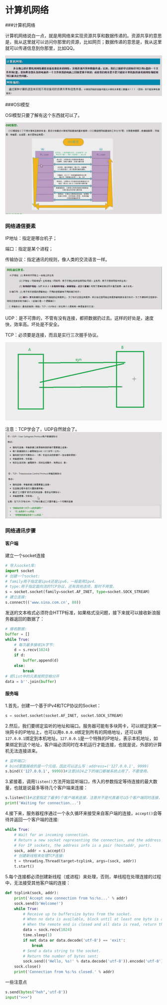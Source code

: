 # 计算机网络

###计算机网络

计算机网络说白一点，就是用网络来实现资源共享和数据传递的。资源共享的意思是，我从这里就可以访问你那里的资源，比如网页；数据传递的意思是，我从这里就可以传递信息到你那里，比如QQ。

![1](.\pics\1.png)

###OSI模型

OSI模型只要了解有这个东西就可以了。

![img](./pics/2.png?lastModify=1511018919)

### 网络通信要素

IP地址：指定是哪台机子；

端口：指定是某个进程；

传输协议：指定通讯的规则，像人类的交流语言一样。

![3](.\pics\3.png)





UDP：是不可靠的，不管有没有连接，都把数据扔过去。这样的好处是，速度快，效率高。坏处是不安全。

TCP：必须要是连接，而且是实行三次握手协议。

![4](.\pics\4.png)

注意：TCP学会了，UDP自然就会了。![5](.\pics\5.png)

### 网络通讯步骤

#### 客户端



建立一个socket连接

~~~Python
# 导入socket库:
import socket
# 创建一个socket:
# family用于指定是ipv4还是ipv6，一般是用Ipv4.
# type:用于指定面向流的TCP协议，还有其他选项，暂时不用管。
s = socket.socket(family=socket.AF_INET, type=socket.SOCK_STREAM)
# 建立连接:
s.connect(('www.sina.com.cn', 80))
~~~

发送的文本格式必须符合HTTP标准，如果格式没问题，接下来就可以接收新浪服务器返回的数据了：

~~~python
# 接收数据:
buffer = []
while True:
    # 每次最多接收1k字节:
    d = s.recv(1024)
    if d:
        buffer.append(d)
    else:
        break
# 把list中的元素按照空格分开
data = b''.join(buffer)
~~~



#### 服务端

1.首先，创建一个基于IPv4和TCP协议的Socket：

~~~python
s = socket.socket(socket.AF_INET, socket.SOCK_STREAM)
~~~

2.然后，我们要绑定监听的地址和端口。服务器可能有多块网卡，可以绑定到某一块网卡的IP地址上，也可以用`0.0.0.0`绑定到所有的网络地址，还可以用`127.0.0.1`绑定到本机地址。`127.0.0.1`是一个特殊的IP地址，表示本机地址，如果绑定到这个地址，客户端必须同时在本机运行才能连接，也就是说，外部的计算机无法连接进来。

~~~python
# 监听端口:
# bind里面接收的是一个元组，因此可以这么写：address=('127.0.0.1', 9999)
s.bind(('127.0.0.1', 9999))#注意1024之下的端口都被系统占用了，不要使用。
~~~

3.紧接着，调用`listen()`方法开始监听端口，传入的参数指定等待连接的最大数量，也就是说最多等待几个客户端来连接：

~~~python
s.listen(5)#这里指定了最多5个客户端来连接，注意并不是代表着可以5个客户端同时连接，只是说最多可以有这么多人一起来等待。
print('Waiting for connection...')
~~~

4.接下来，服务器程序通过一个永久循环来接受来自客户端的连接，`accept()`会等待并返回一个客户端的连接:

~~~python
while True:
    # Wait for an incoming connection.  
    # Return a new socket representing the connection, and the address of the client.  
    # For IP sockets, the address info is a pair (hostaddr, port).
    sock, addr = s.accept()
    # 创建新线程来处理TCP连接:
    t = threading.Thread(target=tcplink, args=(sock, addr))
    t.start()
~~~

5.每个连接都必须创建新线程（或进程）来处理，否则，单线程在处理连接的过程中，无法接受其他客户端的连接：

~~~python
def tcplink(sock, addr):
    print('Accept new connection from %s:%s...' % addr)
    sock.send(b'Welcome!')
    while True:
        # Receive up to buffersize bytes from the socket.
        # When no data is available, block until at least one byte is available or until the 		# remote end is closed.  
        # When the remote end is closed and all data is read, return the empty string.
        data = sock.recv(1024)
        time.sleep(1)
        if not data or data.decode('utf-8') == 'exit':
            break
        # Send a data string to the socket. 
        # Return the number of bytes sent; 
        sock.send(('Hello, %s!' % data.decode('utf-8')).encode('utf-8'))
    sock.close()
    print('Connection from %s:%s closed.' % addr)
~~~



一些注意点

~~~python
s.send(bytes("heh",'utf-8'))
input(">>>")
~~~



